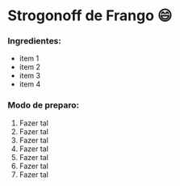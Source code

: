 # Strogonoff de Frango :smile:

### Ingredientes:

- item 1
- item 2
- item 3
- item 4



### Modo de preparo: 

1. Fazer tal
2. Fazer tal
3. Fazer tal
4. Fazer tal
5. Fazer tal
6. Fazer tal
7. Fazer tal